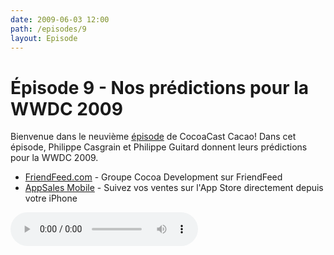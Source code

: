 ```yaml
---
date: 2009-06-03 12:00
path: /episodes/9
layout: Episode
---
```

# Épisode 9 - Nos prédictions pour la WWDC 2009
<p>Bienvenue dans le neuvième <a href="https://archive.org/download/cacaocast/cacaocast_9.mp3" title="CocoaCast Cacao Episode 9">épisode</a> de CocoaCast Cacao! Dans cet épisode, Philippe Casgrain et Philippe Guitard donnent leurs prédictions pour la WWDC 2009.</p>
<ul><li><a href="http://friendfeed.com/cocoa-development" title="Groupe Cocoa Development sur FriendFeed">FriendFeed.com</a> - Groupe Cocoa Development sur FriendFeed</li>
<li><a href="http://code.google.com/p/appsales-mobile/" title="AppSales Mobile">AppSales Mobile</a> - Suivez vos ventes sur l'App Store directement depuis votre iPhone</li>
</ul>
<p><audio controls><source src="https://archive.org/download/cacaocast/cacaocast_9.mp3" type="audio/mpeg"><source src="https://archive.org/download/cacaocast/cacaocast_9.mp3" type="audio/mp4">Votre navigateur ne supporte pas l'élément audio / Your browser does not support the audio element.</audio></p>
